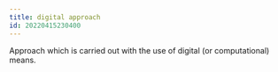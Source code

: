 ```yaml
---
title: digital approach
id: 20220415230400
---
```


Approach which is carried out with the use of digital (or computational) means. 
